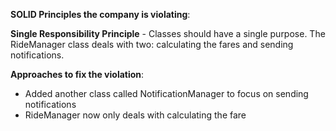 **SOLID Principles the company is violating**:

**Single Responsibility Principle** - Classes should have a single purpose. The RideManager class deals
with two: calculating the fares and sending notifications.

**Approaches to fix the violation**:
- Added another class called NotificationManager to focus on sending notifications
- RideManager now only deals with calculating the fare